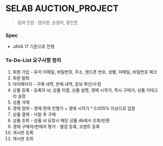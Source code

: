 # SELAB AUCTION_PROJECT
> 참여 인원 : 염지원, 손장미, 황인준

### Spec
- JAVA 17 기준으로 진행

### To-Do-List 요구사항 정리
1. 회원 가입 - 유저 이메일, 비밀번호, 주소, 핸드폰 번호, 성별, 이메일, 비밀번호 체크
2. 회원 탈퇴
3. 마이페이지 - 구매 내역, 판매  내역, 정보 확인/수정
4. 상품 등록 - 등록자 id, 상품 이름, 상품 설명, 경매 시작가, 즉시 구매가, 상품 카테고리 설정
5. 상품 삭제
6. 경매 참여 - 경매 현재 진행가 + 경매 시작가 * 0.005% 이상으로 입찰
7. 상품 결제 - 낙찰 후 구매
8. 상품 조회 - 상품 id 요청시 해당 상품 db에서 조회/반환
9. 경매 구매자/판매자 평가 - 별점 등록, 코멘트 등록
10. 게시판 등록
11. 게시판 조회

